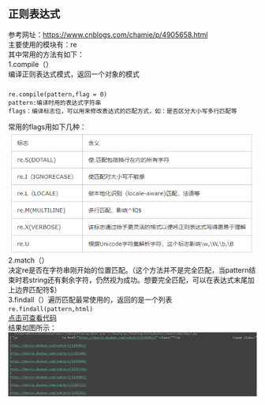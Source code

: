 ## 正则表达式  
参考网址：https://www.cnblogs.com/chamie/p/4905658.html   
主要使用的模块有：re  
其中常用的方法有如下：  
1.compile（）  
编译正则表达式模式，返回一个对象的模式  
###
	re.compile(pattern,flag = 0)
	pattern:编译时用的表达式字符串
	flags：编译标志位，可以用来修改表达式的匹配方式，如：是否区分大小写多行匹配等

常用的flags用如下几种：   
![](img/2-1.png)  
2.match（）  
决定re是否在字符串刚开始的位置匹配。（这个方法并不是完全匹配，当pattern结束时若string还有剩余字符，仍然视为成功。想要完全匹配，可以在表达式末尾加上边界匹配符$）  
3.findall（）遍历匹配最常使用的，返回的是一个列表  
`re.findall(pattern,html)`  
[点击可查看代码][1]  
结果如图所示：  
![](img/2-2.png)

[1]:https://github.com/bevishe/Datawhale/blob/master/crawl/code/day2.py


